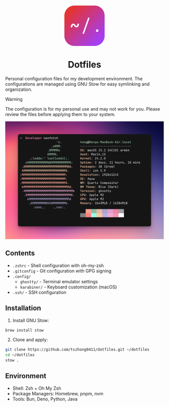 <p align="center">
  <img src="images/logo.png" height="128">
  <h1 align="center">Dotfiles</h1>
</p>

Personal configuration files for my development environment. The configurations are managed using GNU Stow for easy symlinking and organization.

> [!WARNING]  
> The configuration is for my personal use and may not work for you. Please review the files before applying them to your system.

![Header](images/header.png)

## Contents

- `.zshrc` - Shell configuration with oh-my-zsh
- `.gitconfig` - Git configuration with GPG signing
- `.config/`
  - `ghostty/` - Terminal emulator settings
  - `karabiner/` - Keyboard customization (macOS)
- `.ssh/` - SSH configuration

## Installation

1. Install GNU Stow:

```bash
brew install stow
```

2. Clone and apply:

```bash
git clone https://github.com/tszhong0411/dotfiles.git ~/dotfiles
cd ~/dotfiles
stow .
```

## Environment

- Shell: Zsh + Oh My Zsh
- Package Managers: Homebrew, pnpm, nvm
- Tools: Bun, Deno, Python, Java
